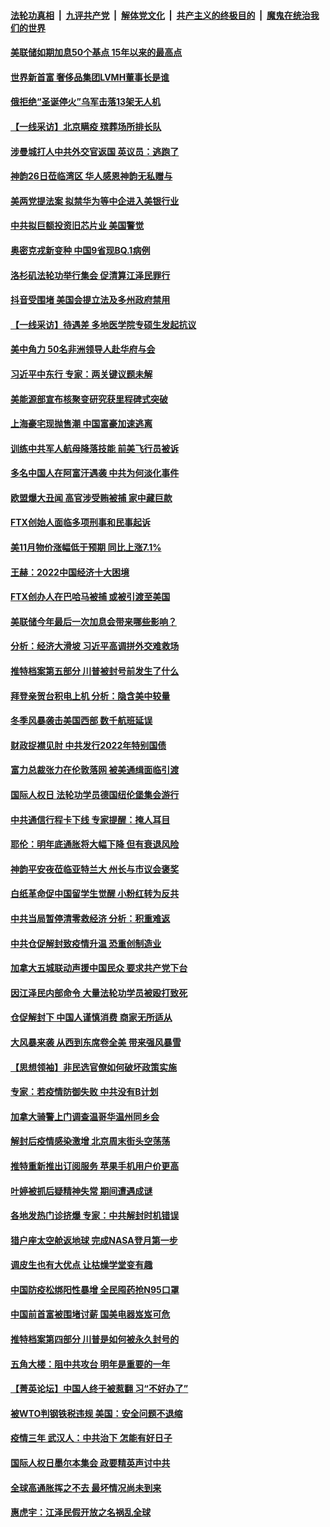 ####  [法轮功真相](../../../../basic/blob/master/README.md?t=12150802) &nbsp;|&nbsp; [九评共产党](../../../../9ping.md/blob/master/README.md?t=12150802) &nbsp;|&nbsp; [解体党文化](../../../../jtdwh.md/blob/master/README.md?t=12150802)  &nbsp;|&nbsp; [共产主义的终极目的](../../../../gczydzjmd.md/blob/master/README.md?t=12150802) &nbsp;|&nbsp; [魔鬼在统治我们的世界](../../../../mgztzwmdsj.md/blob/master/README.md?t=12150802) 

#### [美联储如期加息50个基点 15年以来的最高点](../pages/nf4514/n13884902.md?t=12150802) 

#### [世界新首富 奢侈品集团LVMH董事长是谁](../pages/nf4514/n13884843.md?t=12150802) 

#### [俄拒绝“圣诞停火”乌军击落13架无人机](../pages/nf4514/n13884844.md?t=12150802) 

#### [【一线采访】北京瞒疫 殡葬场所排长队](../pages/nf4514/n13884598.md?t=12150802) 

#### [涉曼城打人中共外交官返国 英议员：逃跑了](../pages/nf4514/n13884830.md?t=12150802) 

#### [神韵26日莅临湾区 华人感恩神韵无私赠与](../pages/nf4514/n13884216.md?t=12150802) 

#### [美两党提法案 拟禁华为等中企进入美银行业](../pages/nf4514/n13884752.md?t=12150802) 

#### [中共拟巨额投资旧芯片业 美国警觉](../pages/nf4514/n13884391.md?t=12150802) 

#### [奥密克戎新变种 中国9省现BQ.1病例](../pages/nf4514/n13884259.md?t=12150802) 

#### [洛杉矶法轮功举行集会 促清算江泽民罪行](../pages/nf4514/n13884299.md?t=12150802) 

#### [抖音受围堵 美国会提立法及多州政府禁用](../pages/nf4514/n13884105.md?t=12150802) 

#### [【一线采访】待遇差 多地医学院专硕生发起抗议](../pages/nf4514/n13883914.md?t=12150802) 

#### [美中角力 50名非洲领导人赴华府与会](../pages/nf4514/n13884156.md?t=12150802) 

#### [习近平中东行 专家：两关键议题未解](../pages/nf4514/n13883417.md?t=12150802) 

#### [美能源部宣布核聚变研究获里程碑式突破](../pages/nf4514/n13884133.md?t=12150802) 

#### [上海豪宅现抛售潮 中国富豪加速逃离](../pages/nf4514/n13882777.md?t=12150802) 

#### [训练中共军人航母降落技能 前美飞行员被诉](../pages/nf4514/n13884100.md?t=12150802) 

#### [多名中国人在阿富汗遇袭 中共为何淡化事件](../pages/nf4514/n13884109.md?t=12150802) 

#### [欧盟爆大丑闻 高官涉受贿被捕 家中藏巨款](../pages/nf4514/n13883993.md?t=12150802) 

#### [FTX创始人面临多项刑事和民事起诉](../pages/nf4514/n13884084.md?t=12150802) 

#### [美11月物价涨幅低于预期 同比上涨7.1%](../pages/nf4514/n13884091.md?t=12150802) 

#### [王赫：2022中国经济十大困境](../pages/nf4514/n13883766.md?t=12150802) 

#### [FTX创办人在巴哈马被捕 或被引渡至美国](../pages/nf4514/n13883624.md?t=12150802) 

#### [美联储今年最后一次加息会带来哪些影响？](../pages/nf4514/n13883545.md?t=12150802) 

#### [分析：经济大滑坡 习近平高调拼外交难救场](../pages/nf4514/n13882938.md?t=12150802) 

#### [推特档案第五部分 川普被封号前发生了什么](../pages/nf4514/n13883474.md?t=12150802) 

#### [拜登亲贺台积电上机 分析：隐含美中较量](../pages/nf4514/n13883456.md?t=12150802) 

#### [冬季风暴袭击美国西部 数千航班延误](../pages/nf4514/n13883425.md?t=12150802) 

#### [财政捉襟见肘 中共发行2022年特别国债](../pages/nf4514/n13883439.md?t=12150802) 

#### [富力总裁张力在伦敦落网 被美通缉面临引渡](../pages/nf4514/n13883423.md?t=12150802) 

#### [国际人权日 法轮功学员德国纽伦堡集会游行](../pages/nf4514/n13883380.md?t=12150802) 

#### [中共通信行程卡下线 专家提醒：掩人耳目](../pages/nf4514/n13883397.md?t=12150802) 

#### [耶伦：明年底通胀将大幅下降 但有衰退风险](../pages/nf4514/n13883402.md?t=12150802) 

#### [神韵平安夜莅临亚特兰大 州长与市议会褒奖](../pages/nf4514/n13882393.md?t=12150802) 

#### [白纸革命促中国留学生觉醒 小粉红转为反共](../pages/nf4514/n13882873.md?t=12150802) 

#### [中共当局暂停清零救经济 分析：积重难返](../pages/nf4514/n13883190.md?t=12150802) 

#### [中共仓促解封致疫情升温 恐重创制造业](../pages/nf4514/n13883187.md?t=12150802) 

#### [加拿大五城联动声援中国民众 要求共产党下台](../pages/nf4514/n13883075.md?t=12150802) 

#### [因江泽民内部命令 大量法轮功学员被殴打致死](../pages/nf4514/n13877409.md?t=12150802) 

#### [仓促解封下 中国人谨慎消费 商家无所适从](../pages/nf4514/n13882900.md?t=12150802) 

#### [大风暴来袭 从西到东席卷全美 带来强风暴雪](../pages/nf4514/n13882882.md?t=12150802) 

#### [【思想领袖】非民选官僚如何破坏政策实施](../pages/nf4514/n13864359.md?t=12150802) 

#### [专家：若疫情防御失败 中共没有B计划](../pages/nf4514/n13882811.md?t=12150802) 

#### [加拿大骑警上门调查温哥华温州同乡会](../pages/nf4514/n13882794.md?t=12150802) 

#### [解封后疫情感染激增 北京周末街头空荡荡](../pages/nf4514/n13882749.md?t=12150802) 

#### [推特重新推出订阅服务 苹果手机用户价更高](../pages/nf4514/n13882701.md?t=12150802) 

#### [叶婷被抓后疑精神失常 期间遭遇成谜](../pages/nf4514/n13882350.md?t=12150802) 

#### [各地发热门诊挤爆 专家：中共解封时机错误](../pages/nf4514/n13882598.md?t=12150802) 

#### [猎户座太空舱返地球 完成NASA登月第一步](../pages/nf4514/n13882704.md?t=12150802) 

#### [调皮生也有大优点 让枯燥学堂变有趣](../pages/nf4514/n13882294.md?t=12150802) 

#### [中国防疫松绑阳性暴增 全民囤药抢N95口罩](../pages/nf4514/n13882580.md?t=12150802) 

#### [中国前首富被围堵讨薪 国美电器岌岌可危](../pages/nf4514/n13882558.md?t=12150802) 

#### [推特档案第四部分 川普是如何被永久封号的](../pages/nf4514/n13882353.md?t=12150802) 

#### [五角大楼：阻中共攻台 明年是重要的一年](../pages/nf4514/n13882467.md?t=12150802) 

#### [【菁英论坛】中国人终于被惹翻 习“不好办了”](../pages/nf4514/n13882351.md?t=12150802) 

#### [被WTO判钢铁税违规 美国：安全问题不退缩](../pages/nf4514/n13882335.md?t=12150802) 

#### [疫情三年 武汉人：中共治下 怎能有好日子](../pages/nf4514/n13881957.md?t=12150802) 

#### [国际人权日墨尔本集会 政要精英声讨中共](../pages/nf4514/n13882075.md?t=12150802) 

#### [全球高通胀挥之不去 最坏情况尚未到来](../pages/nf4514/n13882292.md?t=12150802) 

#### [惠虎宇：江泽民假开放之名祸乱全球](../pages/nf4514/n13882119.md?t=12150802) 

